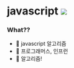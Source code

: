 # javascript <img src="https://img.shields.io/badge/style-javascript-yellow?style=social"/>
### What??
- 🌱 javascript 알고리즘
- 🥇 프로그래머스, 인프런
- 🚅 알고리즘!
